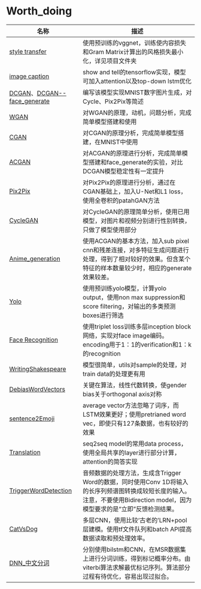 # Worth_doing

名称 | 描述
--- | ---
[style transfer](style_tansfer/) | 使用预训练的vggnet，训练使内容损失和Gram Matrix计算出的风格损失最小化，详见项目文件夹
[image caption](image_caption/) | show and tell的tensorflow实现，模型可加入attention以及top-down lstm优化
[DCGAN](DCGAN/)、[DCGAN--face_generate](DCGAN--face_generate/) | 编写该模型实现MNIST数字图片生成，对Cycle、Pix2Pix等简述
[WGAN](WGAN/) | 对WGAN的原理，动机，问题分析，完成简单模型搭建和使用
[CGAN](CGAN/) | 对CGAN的原理分析，完成简单模型搭建，在MNIST中使用
[ACGAN](ACGAN/) | 对ACGAN的原理进行分析，完成简单模型搭建和face_generate的实验，对比DCGAN模型稳定性有一定提升
[Pix2Pix](Pix2Pix/) | 对Pix2Pix的原理进行分析，通过在CGAN基础上，加入U-Net和L1 loss，使用全卷积的patahGAN方法
[CycleGAN](CycleGAN/) | 对CycleGAN的原理简单分析，使用已用模型，对图片和视频分别进行性别转换，只做了模型使用部分
[Anime_generation](Anime_generation/) | 使用ACGAN的基本方法，加入sub pixel cnn和残差连接，对多特征生成问题进行处理，得到了相对较好的效果。但含某个特征的样本数量较少时，相应的generate效果较差。
[Yolo](Yolo/) | 使用预训练yolo模型，计算yolo output，使用non max suppression和score filtering，对输出的多类预测boxes进行筛选
[Face Recognition](FaceRecognition/) | 使用triplet loss训练多层inception block网络，实现对face image编码。encoding用于1：1的verification和1：k的recognition
[WritingShakespeare](WritingShakespeare/) | 模型很简单，utils对sample的处理，对train data的处理更有用
[DebiasWordVectors](DebiasWordVectors/) | 关键在算法，线性代数转换，使gender bias关于orthogonal axis对称
[sentence2Emoji](sentence2Emoji/) | average vector方法忽略了词序，而LSTM效果更好；使用pretrianed word vec，即使只有127条数据，也有较好的效果
[Translation](Translation/) | seq2seq model的常用data process，使用全局共享的layer进行部分计算，attention的简答实现
[TriggerWordDetection](TriggerWordDetection/) | 音频数据的处理方法，生成含Trigger Word的数据，同时使用Conv 1D将输入的长序列频谱图转换成较短长度的输入。注意，不要使用Bidirection model，因为模型要求的是“立即”反馈检测结果。
[CatVsDog](CatVsDog/) | 多层CNN，使用比较‘古老的’LRN+pool层建模。使用tf文件队列和batch API提高数据读取和预处理效率。
[DNN_中文分词](DNN_中文分词/) | 分别使用bilstm和CNN，在MSR数据集上进行分词训练，得到标记概率分布。由viterbi算法求解最优标记序列。算法部分过程有待优化，容易出现过拟合。
